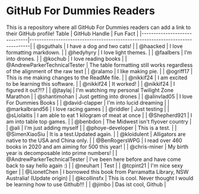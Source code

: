 # GitHub For Dummies Readers
This is a repository where all GitHub For Dummies readers can add a link to their GitHub profile!
Table
| GitHub Handle                | Fun Fact                                                                     |
|------------------------------|------------------------------------------------------------------------------|
| @sguthals                    | I have a dog and two cats!                                                   |
| @haacked                     | I love formatting markdown.                                                  |
| @hedyhyry                    | I love light themes.                                                         |
| @faalbers                    | I'm into drones.                                                             |
| @kochub                      | I love reading books                                                         |
| @AndrewParkerTechnicalTester | The table formatting still works regardless of the alignment of the raw text |
| @ralamo                      | I like making pie.                                                           |
| @ogriff17                    | This is me making changes to the ReadMe file.                                |
| @nikkif24                    | I am excited to be learning this software.                                   |
| @nikkif24                    | It worked!                                                                   |
| @nikkif24                    | I figured it out?!?                                                          |
| @jtaylaj                     | I'm watching my personal Twilight Zone Marathon                              |
| @shantimohan                 | Just getting into drones                                                     |
| @alinvlad05                  | I love For Dummies Books                                                     |
| @david-clapper               | I'm into lucid dreaming                                                      |
| @markalbrand56               | I love racing games                                                          |
| @riddler                     | Just testing                                                                 |
| @sLiolaitis                  | I am able to eat 1 kilogram of meat at once                                  |
| @Shepherd921                 | I am into table top games.                                                   |
| @benbdon                     | The Midwest isn't flyover country                                            |
| @ali                         | I'm just adding myself                                                       |
| @phoye-developer             | This is a test.                                                              |
| @SimenXiaoSiu                | It is a test.Updated again.                                                  |
| @kloidulent                  | Alligators are native to the USA and China only.                             |
| @BenRogersWPG                | I read over 460 books in 2020 and am aiming for 500 this year!               |
| @chris-miner                 | My birth year is decomposable into prime numbers!                            |
| @AndrewParkerTechnicalTester | I've been here before and have come back to say hello again :)               |
| @neuhart                     | Test                                                                         |
| @tcpint21                    | I'm nice sexy tiger                                                          |
| @LionetChen                  | I borrowed this book from Parramatta Library, NSW Australia! (Update origin) |
| @kcollinsfx                  | This is cool. Never thought I would be learning how to use Github!!!         |
| @jimbo                       | Das ist cool, Github                                                         |
